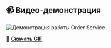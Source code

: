 ## 📹 Видео-демонстрация

![Демонстрация работы Order Service](demo/demo.gif)

🎥 **[Скачать GIF](demo/demo.gif)**
